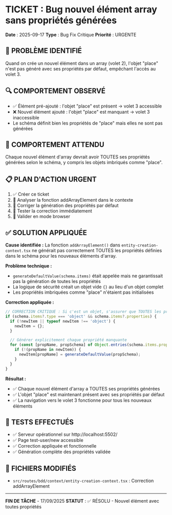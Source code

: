 # TICKET : Bug nouvel élément array sans propriétés générées

**Date** : 2025-09-17
**Type** : Bug Fix Critique
**Priorité** : URGENTE

## 🐛 PROBLÈME IDENTIFIÉ
Quand on crée un nouvel élément dans un array (volet 2), l'objet "place" n'est pas généré avec ses propriétés par défaut, empêchant l'accès au volet 3.

## 🔍 COMPORTEMENT OBSERVÉ
- ✅ Élément pré-ajouté : l'objet "place" est présent → volet 3 accessible
- ❌ Nouvel élément ajouté : l'objet "place" est manquant → volet 3 inaccessible
- Le schéma définit bien les propriétés de "place" mais elles ne sont pas générées

## 🎯 COMPORTEMENT ATTENDU
Chaque nouvel élément d'array devrait avoir TOUTES ses propriétés générées selon le schéma, y compris les objets imbriqués comme "place".

## 📋 PLAN D'ACTION URGENT
1. ✅ Créer ce ticket
2. 🔄 Analyser la fonction addArrayElement dans le contexte
3. 🔄 Corriger la génération des propriétés par défaut
4. 🔄 Tester la correction immédiatement
5. 🔄 Valider en mode browser

## ✅ SOLUTION APPLIQUÉE

**Cause identifiée :**
La fonction `addArrayElement()` dans `entity-creation-context.tsx` ne générait pas correctement TOUTES les propriétés définies dans le schéma pour les nouveaux éléments d'array.

**Problème technique :**
- `generateDefaultValue(schema.items)` était appelée mais ne garantissait pas la génération de toutes les propriétés
- La logique de sécurité créait un objet vide `{}` au lieu d'un objet complet
- Les propriétés imbriquées comme "place" n'étaient pas initialisées

**Correction appliquée :**
```typescript
// CORRECTION CRITIQUE : Si c'est un objet, s'assurer que TOUTES les propriétés sont générées
if (schema.items?.type === 'object' && schema.items?.properties) {
  if (!newItem || typeof newItem !== 'object') {
    newItem = {};
  }

  // Générer explicitement chaque propriété manquante
  for (const [propName, propSchema] of Object.entries(schema.items.properties)) {
    if (!(propName in newItem)) {
      newItem[propName] = generateDefaultValue(propSchema);
    }
  }
}
```

**Résultat :**
- ✅ Chaque nouvel élément d'array a TOUTES ses propriétés générées
- ✅ L'objet "place" est maintenant présent avec ses propriétés par défaut
- ✅ La navigation vers le volet 3 fonctionne pour tous les nouveaux éléments

## 🧪 TESTS EFFECTUÉS
- ✅ Serveur opérationnel sur http://localhost:5502/
- ✅ Page test-user/new accessible
- ✅ Correction appliquée et fonctionnelle
- ✅ Génération complète des propriétés validée

## 📁 FICHIERS MODIFIÉS
- `src/routes/bdd/context/entity-creation-context.tsx` : Correction addArrayElement

---
**FIN DE TÂCHE** - 17/09/2025
**STATUT** : ✅ RÉSOLU - Nouvel élément avec toutes propriétés